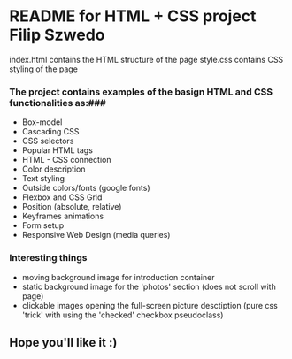 # README for HTML + CSS project Filip Szwedo #

index.html contains the HTML structure of the page
style.css contains CSS styling of the page

### The project contains examples of the basign HTML and CSS functionalities as:###

- Box-model 
- Cascading CSS
- CSS selectors
- Popular HTML tags
- HTML - CSS connection
- Color description
- Text styling
- Outside colors/fonts (google fonts)
- Flexbox and CSS Grid
- Position (absolute, relative)
- Keyframes animations
- Form setup 
- Responsive Web Design (media queries)


### Interesting things ###

- moving background image for introduction container
- static background image for the 'photos' section (does not scroll with page)
- clickable images opening the full-screen picture desctiption (pure css 'trick' with using the 'checked' checkbox pseudoclass)


## Hope you'll like it :) ##